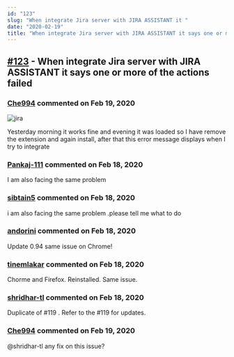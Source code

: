 ```yaml
---
id: "123"
slug: "When integrate Jira server with JIRA ASSISTANT it "
date: "2020-02-19"
title: "When integrate Jira server with JIRA ASSISTANT it says one or more of the actions failed"
---
```



## [#123](https://github.com/shridhar-tl/jira-assistant/issues/123) - When integrate Jira server with JIRA ASSISTANT it says one or more of the actions failed

### [Che994](https://github.com/Che994) commented on Feb 19, 2020


![jira](https://user-images.githubusercontent.com/42790577/74704929-1c05a680-5238-11ea-9b00-7696d16c6d95.png)

Yesterday morning it works fine and evening it was loaded so I have remove the extension and again install, after that this error message displays when I try to integrate     

### [Pankaj-111](https://github.com/Pankaj-111) commented on Feb 18, 2020

I am also facing the same problem

### [sibtain5](https://github.com/sibtain5) commented on Feb 18, 2020

i am also facing the same problem .please tell me what to do

### [andorini](https://github.com/andorini) commented on Feb 18, 2020

Update 0.94 same issue on Chrome!

### [tinemlakar](https://github.com/tinemlakar) commented on Feb 18, 2020

Chorme and Firefox. Reinstalled. Same issue.

### [shridhar-tl](https://github.com/shridhar-tl) commented on Feb 18, 2020

Duplicate of #119 . Refer to the #119  for updates.

### [Che994](https://github.com/Che994) commented on Feb 19, 2020

@shridhar-tl  any fix on this issue? 
